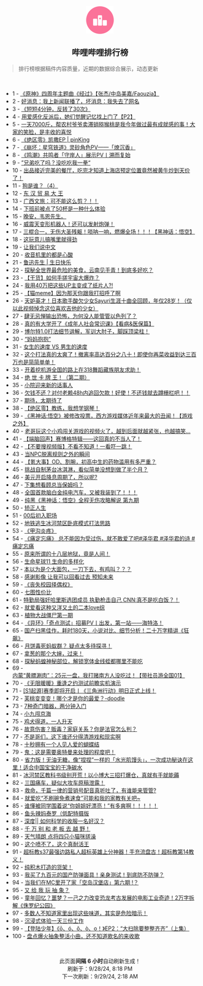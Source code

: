 <div align="center">
    <img src="./assets/icon_rank.png" alt="logo" />
    <h2>哔哩哔哩排行榜</h>
</div>

> 排行榜根据稿件内容质量，近期的数据综合展示，动态更新

<br />

<ul><li><span>1 - <a href=https://www.bilibili.com/BV1LEsdevEMc>《原神》四周年主题曲《经过》【张杰/中岛美嘉/Faouzia】</a></span></li><li><span>2 - <a href=https://www.bilibili.com/BV15YsrefERn>好消息：我上新闻联播了，坏消息：我失去了网名</a></span></li><li><span>3 - <a href=https://www.bilibili.com/BV1bYxueYEcs>《短短4分钟，反转了30次》</a></span></li><li><span>4 - <a href=https://www.bilibili.com/BV1Xnxje9EhF>用爱感化反派后，她们觉醒记忆找上门了【P2】</a></span></li><li><span>5 - <a href=https://www.bilibili.com/BV1hRs6eREZk>一天7000斤，帮农村爷爷卖滞销猕猴桃是我今年做过最有成就感的事！大家的笑脸，是丰收的喜悦</a></span></li><li><span>6 - <a href=https://www.bilibili.com/BV1DrsrepEuY>《绝区零》凯撒EP&nbsp;|&nbsp;pinKing</a></span></li><li><span>7 - <a href=https://www.bilibili.com/BV1WixjeCEap>《崩坏：星穹铁道》灵砂角色PV——「燎沉香」</a></span></li><li><span>8 - <a href=https://www.bilibili.com/BV17Yx7evEmn>《鸣潮》共鸣者「守岸人」展示PV丨溯而复始</a></span></li><li><span>9 - <a href=https://www.bilibili.com/BV18js6eDEna>”兄弟吃了吗？没吃吃我一拳“</a></span></li><li><span>10 - <a href=https://www.bilibili.com/BV1PWxJeJEqt>出品接近完美的餐厅，吃完才知道上海店预定位置竟然被黄牛炒到天价了！</a></span></li><li><span>11 - <a href=https://www.bilibili.com/BV1LLsYeuEqR>狗是谁？（4）</a></span></li><li><span>12 - <a href=https://www.bilibili.com/BV19nxue6EXi>东&nbsp;汉&nbsp;贸&nbsp;易&nbsp;大&nbsp;王</a></span></li><li><span>13 - <a href=https://www.bilibili.com/BV1PCsqeiEBn>广西文旅：可不能这么剪？！！</a></span></li><li><span>14 - <a href=https://www.bilibili.com/BV1nrs6eeEcL>下班前被点了50杯是一种什么体验</a></span></li><li><span>15 - <a href=https://www.bilibili.com/BV16gxEeuENq>晚安，韦恩先生。</a></span></li><li><span>16 - <a href=https://www.bilibili.com/BV1gPx7esEvn>威震天变形机器人！还可以发射炮弹！</a></span></li><li><span>17 - <a href=https://www.bilibili.com/BV1Q5sbepE3e>三棍合一，无伤大圣残躯！唢呐一响，燃爆全场！！！【黑神话：悟空】</a></span></li><li><span>18 - <a href=https://www.bilibili.com/BV1NusreLEEK>这玩意儿搞嘴里就得劲</a></span></li><li><span>19 - <a href=https://www.bilibili.com/BV1PVsrekEPE>让我们说中文</a></span></li><li><span>20 - <a href=https://www.bilibili.com/BV1Hjsre6ETt>收音机里的都是心酸</a></span></li><li><span>21 - <a href=https://www.bilibili.com/BV1Tms8eSEPq>鲁迅先生&nbsp;|&nbsp;生日快乐</a></span></li><li><span>22 - <a href=https://www.bilibili.com/BV13wx7edEvG>探秘全世界最危险的美食，云南见手青！到底多好吃？</a></span></li><li><span>23 - <a href=https://www.bilibili.com/BV1eVxjebEBC>【干货】如何手搓宇宙大爆炸？</a></span></li><li><span>24 - <a href=https://www.bilibili.com/BV1z4seeSEBa>我用40万把这些UP主变成了纸片人?!</a></span></li><li><span>25 - <a href=https://www.bilibili.com/BV1rvs6eBEVw>【猫meme】因为那天你跟我打招呼了啊</a></span></li><li><span>26 - <a href=https://www.bilibili.com/BV1Y2soeKEvG>天妒英才！日本歌手酸欠少女Sayuri生涯十曲全回顾，年仅28岁！（仅以此视频悼念这位喜欢吉他的少女）</a></span></li><li><span>27 - <a href=https://www.bilibili.com/BV1i2s6ecE8U>肆无忌惮输出恐怖，为何没人能管管以色列了？</a></span></li><li><span>28 - <a href=https://www.bilibili.com/BV1eWxneME3Q>真的有大学开了《成年人社会常识课》【看病&amp;医保篇】</a></span></li><li><span>29 - <a href=https://www.bilibili.com/BV1b5xgeeEfj>博尔特1.0打法细节讲解，军训大肘子，脚踩顶梁柱！</a></span></li><li><span>30 - <a href=https://www.bilibili.com/BV1TPxLe2Em8>“妈妈抱抱”</a></span></li><li><span>31 - <a href=https://www.bilibili.com/BV15rsoeqEJP>女生的速度&nbsp;VS&nbsp;男生的速度</a></span></li><li><span>32 - <a href=https://www.bilibili.com/BV1G8xneNE2P>这个打法真的太爽了！撤离率高达百分之八十！即使你再菜收益到达三百万也是简简单单！</a></span></li><li><span>33 - <a href=https://www.bilibili.com/BV1C6svefERE>开着挖机游全国的路上在318舞蹈藏族朋友求助！</a></span></li><li><span>34 - <a href=https://www.bilibili.com/BV1XaszeDEsv>绝&nbsp;世&nbsp;卡&nbsp;牌&nbsp;王！（第二期）</a></span></li><li><span>35 - <a href=https://www.bilibili.com/BV1Hes6euES3>小院迎来新的话事人</a></span></li><li><span>36 - <a href=https://www.bilibili.com/BV1mnxge8EWL>欠钱不还？对付老赖48h内追回欠款！好使！不还钱就去蹲栅栏吧！！</a></span></li><li><span>37 - <a href=https://www.bilibili.com/BV1jCsBexEUv>期待，太期待了</a></span></li><li><span>38 - <a href=https://www.bilibili.com/BV1JGsqeoEav>【绝区零】教练，我想学钢琴！</a></span></li><li><span>39 - <a href=https://www.bilibili.com/BV1nPxjeiEX1>《黑神话:悟空》被修改投票，西方游戏媒体近年来最大的丑闻！【游戏之外】</a></span></li><li><span>40 - <a href=https://www.bilibili.com/BV1TGsaepEVb>老哥玩这个小鸡闯关游戏的视频火了，越到后面就越紧张，也越搞笑...</a></span></li><li><span>41 - <a href=https://www.bilibili.com/BV1f3xEeBEKj>【端脑回声】赛博格特辑——这回真的不当人了！</a></span></li><li><span>42 - <a href=https://www.bilibili.com/BV1LHsZe3EeT>【不要搜视频版】不看不知道！一看吓一跳！</a></span></li><li><span>43 - <a href=https://www.bilibili.com/BV16XxueUE1d>当NPC脱离规则之外的瞬间</a></span></li><li><span>44 - <a href=https://www.bilibili.com/BV15vsretEGc>【氪大事】OD、割腕，初高中生的药物滥用有多严重？</a></span></li><li><span>45 - <a href=https://www.bilibili.com/BV1AVsDeeExC>挑战自制茅台冰淇淋，看似简单没想到做了半个月？</a></span></li><li><span>46 - <a href=https://www.bilibili.com/BV1zTxjeYEqT>美元开启降息周期了，所以呢?</a></span></li><li><span>47 - <a href=https://www.bilibili.com/BV1pkxEe7ENC>下集想看顾总当保姆吗？</a></span></li><li><span>48 - <a href=https://www.bilibili.com/BV1PUxFehEEX>全国首款脑白金纯电汽车，又被我装到了！！！</a></span></li><li><span>49 - <a href=https://www.bilibili.com/BV1wZxweAEwh>纯黑《黑神话：悟空》全程无伤攻略解说&nbsp;第九期</a></span></li><li><span>50 - <a href=https://www.bilibili.com/BV1oxsDesEAg>矫正人生</a></span></li><li><span>51 - <a href=https://www.bilibili.com/BV1nkxjezEcL>00后初入职场</a></span></li><li><span>52 - <a href=https://www.bilibili.com/BV16dszeNE1t>地铁逃生冰河禁区卧底模式打法思路</a></span></li><li><span>53 - <a href=https://www.bilibili.com/BV1bxxjenE8f>《甲沟炎疼》</a></span></li><li><span>54 - <a href=https://www.bilibili.com/BV14YxEeWEpE>《痛定忘痛》&nbsp;总不能因为受过伤，就不敢爱了吧#泽华君&nbsp;#泽华君的诗&nbsp;#痛定忘痛</a></span></li><li><span>55 - <a href=https://www.bilibili.com/BV1shx5euEGd>原来所谓的十八层地狱，竟是人间！</a></span></li><li><span>56 - <a href=https://www.bilibili.com/BV1KXx7eQExs>生命星球11&nbsp;生命的多样化</a></span></li><li><span>57 - <a href=https://www.bilibili.com/BV1rgxFe4E1i>本以为是个大面包，一刀下去，有鸡叫？？？</a></span></li><li><span>58 - <a href=https://www.bilibili.com/BV1ZwxGenE3V>感谢影像&nbsp;让我可以回看过去&nbsp;预知未来</a></span></li><li><span>59 - <a href=https://www.bilibili.com/BV1BKxjePErM>《丧失校园择偶权》</a></span></li><li><span>60 - <a href=https://www.bilibili.com/BV1RxszeREPV>七图性价比</a></span></li><li><span>61 - <a href=https://www.bilibili.com/BV1WixjeCEuS>特勤局强奸哈里斯选团成员&nbsp;执勤枪击自己&nbsp;CNN:真不是吃白饭？！</a></span></li><li><span>62 - <a href=https://www.bilibili.com/BV1bbxjeEE8m>就爱看这种又洋又土的二本love综</a></span></li><li><span>63 - <a href=https://www.bilibili.com/BV1t2s8enE7Z>植物大战僵尸第一期</a></span></li><li><span>64 - <a href=https://www.bilibili.com/BV1Jj46eBEwy>《异环》「奇点测试」招募PV丨出发，第一站——海特洛！</a></span></li><li><span>65 - <a href=https://www.bilibili.com/BV16F4pexEZR>国产扫黑佳作，耗时180天，小说对比、细节分析！二十万字精讲《狂飙》</a></span></li><li><span>66 - <a href=https://www.bilibili.com/BV148xjemEfA>月饼毒死蚂蚁群？&nbsp;疑点太多待探寻！</a></span></li><li><span>67 - <a href=https://www.bilibili.com/BV1V8xFeCEh8>拿葱的那个大婶，过来！</a></span></li><li><span>68 - <a href=https://www.bilibili.com/BV1StsYecEmP>探秘蚂蝗神秘部位，解锁宽体金线蛭都哪里不能吃</a></span></li><li><span>69 - <a href=https://www.bilibili.com/BV1iVxjebEke>内蒙“黄膘涮肉”：25元一盘，我打赌南方人没吃过！【带社员游全国01】</a></span></li><li><span>70 - <a href=https://www.bilibili.com/BV14GseeFEKb>《无限暖暖》重逢之约测试前瞻实机演示</a></span></li><li><span>71 - <a href=https://www.bilibili.com/BV1ecseeqEE3>[S1起源]赛季即将开启丨《三角洲行动》明日正式上线！</a></span></li><li><span>72 - <a href=https://www.bilibili.com/BV1fRxue7E46>芙桃变变变！哪个才是你的最爱？-doodle</a></span></li><li><span>73 - <a href=https://www.bilibili.com/BV1ZssrePECu>7种奇门暗器，两分钟入门</a></span></li><li><span>74 - <a href=https://www.bilibili.com/BV1DJs6eUEa6>小九闯京海</a></span></li><li><span>75 - <a href=https://www.bilibili.com/BV1sFsZexEJS>鸡犬得道，一人升天</a></span></li><li><span>76 - <a href=https://www.bilibili.com/BV19cx7e4En8>故意伤害？贩毒？家庭关系？你是法官怎么判？</a></span></li><li><span>77 - <a href=https://www.bilibili.com/BV1S1saefEmv>不是哥们，这下谁还分得清游戏和现实啊</a></span></li><li><span>78 - <a href=https://www.bilibili.com/BV1VCtneGEgq>十秒拥有一个人见人爱的蝴蝶结</a></span></li><li><span>79 - <a href=https://www.bilibili.com/BV1uFsreHEGv>鬼：这是需要奥特曼来处理的程度吧！</a></span></li><li><span>80 - <a href=https://www.bilibili.com/BV1ZAs6e8Evu>省力版！无油无糖，像“捏捏”一样的「水光肌馒头」，一次成功秘诀在这里！适合中国宝宝的干净碳水</a></span></li><li><span>81 - <a href=https://www.bilibili.com/BV1xxs6eyEuh>冰河禁区教科书级别开荒！以小博大三招打爆仓，真就有手就能薅</a></span></li><li><span>82 - <a href=https://www.bilibili.com/BV1wLsre3EFX>三国痛车，疑似大攻车原稿泄露！</a></span></li><li><span>83 - <a href=https://www.bilibili.com/BV1P3szeKEL6>救命，千篇一律的营销号配音真听吐了，有谁能来管管?</a></span></li><li><span>84 - <a href=https://www.bilibili.com/BV138xFeCE4g>就爱吃“不刷碗免煮速食”可能和我的家教有关吧~</a></span></li><li><span>85 - <a href=https://www.bilibili.com/BV19WxueBE6f>谁懂被同学围着说“你姐姐好漂亮！”有多爽啊！！！！！</a></span></li><li><span>86 - <a href=https://www.bilibili.com/BV1yDsrejEeB>鱼头辣妈泰罗（低配特摄版</a></span></li><li><span>87 - <a href=https://www.bilibili.com/BV1MQx7epEpt>深度||&nbsp;如何科学的收服一名好汉？</a></span></li><li><span>88 - <a href=https://www.bilibili.com/BV1fgsveJEhf>千&nbsp;万&nbsp;别&nbsp;和&nbsp;老&nbsp;板&nbsp;去&nbsp;越&nbsp;野！</a></span></li><li><span>89 - <a href=https://www.bilibili.com/BV19TxgeuEUm>天气晴朗&nbsp;点将四只小猫咪搓澡</a></span></li><li><span>90 - <a href=https://www.bilibili.com/BV1g4sdeFEAw>这个喷不了，这个真耐活王</a></span></li><li><span>91 - <a href=https://www.bilibili.com/BV1f3xEeBEmC>超标教s37最强边路私人超标英雄上分神器！手充流盘古！超标教第14教义！</a></span></li><li><span>92 - <a href=https://www.bilibili.com/BV1PzsYeXETG>纯积木打造的货架！</a></span></li><li><span>93 - <a href=https://www.bilibili.com/BV1Dqsze7En2>我买了九百元的国产防弹面具！亲身测试！到底防不防弹？</a></span></li><li><span>94 - <a href=https://www.bilibili.com/BV1QpxNeXEKC>当我们在MC里开了家「空岛汉堡店」第六期&nbsp;!？</a></span></li><li><span>95 - <a href=https://www.bilibili.com/BV1HQsUefEE2>又&nbsp;给&nbsp;我&nbsp;玩&nbsp;抽&nbsp;象？</a></span></li><li><span>96 - <a href=https://www.bilibili.com/BV1gosBe1Ewa>童年回忆？噩梦？一己之力改变恐龙考古发展的电影工业奇迹！2万字拆解《侏罗纪公园》</a></span></li><li><span>97 - <a href=https://www.bilibili.com/BV1HPsvesExJ>多数人不知道家里出现这些味道，其实是危险暗示！</a></span></li><li><span>98 - <a href=https://www.bilibili.com/BV1mRx7eJE7R>沉浸式体验一天三份工作</a></span></li><li><span>99 - <a href=https://www.bilibili.com/BV1C6xEeUEEc>【登陆少年】《ō、ó、ǒ、ò、o！》EP2：“大扫除要整整齐齐”（上集）</a></span></li><li><span>100 - <a href=https://www.bilibili.com/BV11hsheJE5i>盘点爆火抽象整活小曲，还不知道歌名的来收歌</a></span></li></ul>

<br />

<p align=center>此页面<strong>间隔 6 小时</strong>自动刷新生成！<br>刷新于：9/28/24, 8:18 PM<br>下一次刷新：9/29/24, 2:18 AM</p>